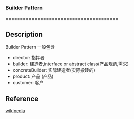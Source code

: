 ### Builder Pattern
=======================================

## Description
Builder Pattern 一般包含
- director: 指挥者
- builder: 建造者,interface or abstract class(产品规范,需求)
- concreteBuilder: 实际建造者(实际搬砖的)
- product: 产品 (产品)
- customer: 客户

## Reference
[wikipedia](https://en.wikipedia.org/wiki/Builder_pattern)
